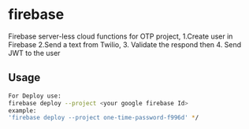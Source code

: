 ﻿# firebase

Firebase server-less cloud functions for OTP project,
 1.Create user in Firebase
 2.Send a text from Twilio,
 3. Validate the respond then
 4. Send JWT to the user
 
## Usage

```bash
For Deploy use: 
firebase deploy --project <your google firebase Id>
example:
'firebase deploy --project one-time-password-f996d' */
